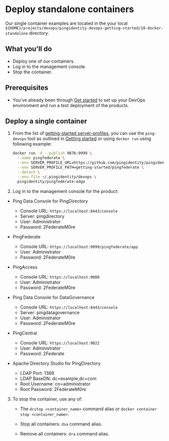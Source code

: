 # Deploy standalone containers

Our single container examples are located in the your local `${HOME}/projects/devops/pingidentity-devops-getting-started/10-docker-standalone` directory.

## What you'll do

  * Deploy one of our containers.
  * Log in to the management console.
  * Stop the container.

## Prerequisites

  * You've already been through [Get started](getStarted.md) to set up your DevOps environment and run a test deployment of the products.


## Deploy a single container

1. From the list of [getting-started server-profiles](https://github.com/pingidentity/pingidentity-server-profiles/tree/master/getting-started), you can use the `ping-devops` tool as outlined in [Getting started](getStarted.md) or using `docker run` using following example:

    ```bash
    docker run -d --publish 9876:9999 \
      --name pingfederate \
      --env SERVER_PROFILE_URL=https://github.com/pingidentity/pingidentity-server-profiles.git \
      --env SERVER_PROFILE_PATH=getting-started/pingfederate \
      --detach \
      --env-file ~/.pingidentity/devops \
      pingidentity/pingfederate:edge
    ```

2. Log in to the management console for the product:

  * Ping Data Console for PingDirectory
    - Console URL: `https://localhost:8443/console`
    - Server: pingdirectory
    - User: Administrator
    - Password: 2FederateM0re

  * PingFederate
    - Console URL: `https://localhost:9999/pingfederate/app`
    - User: Administrator
    - Password: 2FederateM0re

  * PingAccess
    - Console URL: `https://localhost:9000`
    - User: Administrator
    - Password: 2FederateM0re

  * Ping Data Console for DataGovernance
    - Console URL: `https://localhost:8443/console`
    - Server: pingdatagovernance
    - User: Administrator
    - Password: 2FederateM0re

  * PingCentral
    - Console URL: `https://localhost:9022`
    - User: Administrator
    - Password: 2Federate

  * Apache Directory Studio for PingDirectory
    - LDAP Port: 1389
    - LDAP BaseDN: dc=example,dc=com
    - Root Username: cn=administrator
    - Root Password: 2FederateM0re

3. To stop the container, use any of:

   * The `dcstop <container_name>` command alias or `docker container stop <container_name>`.

   * Stop all containers: `dsa` command alias.
   * Remove all containers: `dra` command alias.
